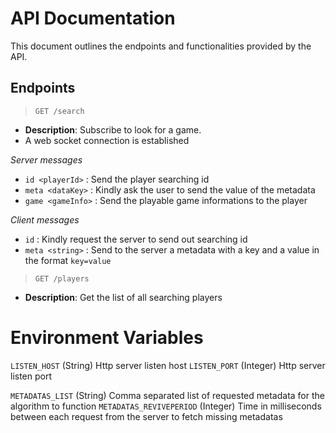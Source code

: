 
# API Documentation

This document outlines the endpoints and functionalities provided by the API.

## Endpoints

> `GET /search`
- **Description**: Subscribe to look for a game.
- A web socket connection is established

*Server messages*
- `id <playerId>` : Send the player searching id
- `meta <dataKey>` : Kindly ask the user to send the value of the metadata
- `game <gameInfo>` : Send the playable game informations to the player

*Client messages*
- `id` : Kindly request the server to send out searching id
- `meta <string>` : Send to the server a metadata with a key and a value in the format `key=value`

> `GET /players`
- **Description**: Get the list of all searching players

# Environment Variables

`LISTEN_HOST` (String) Http server listen host
`LISTEN_PORT` (Integer) Http server listen port

`METADATAS_LIST` (String) Comma separated list of requested metadata for the algorithm to function
`METADATAS_REVIVEPERIOD` (Integer) Time in milliseconds between each request from the server to fetch missing metadatas
